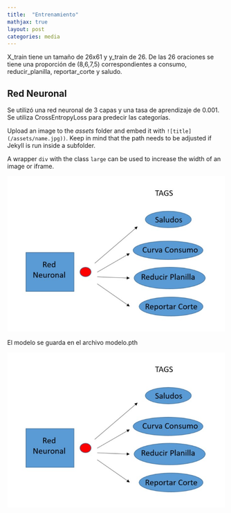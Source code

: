 ```yaml
---
title:  "Entrenamiento"
mathjax: true
layout: post
categories: media
---
```


X_train tiene un tamaño de 26x61 y y_train de 26. De las 26 oraciones se tiene una proporción de (8,6,7,5) correspondientes a consumo, reducir_planilla, reportar_corte y saludo.

## Red Neuronal
Se utilizó una red neuronal de 3 capas y una tasa de aprendizaje de 0.001. Se utiliza CrossEntropyLoss  para predecir las categorías.

Upload an image to the *assets* folder and embed it with `![title](/assets/name.jpg))`. Keep in mind that the path needs to be adjusted if Jekyll is run inside a subfolder.

A wrapper `div` with the class `large` can be used to increase the width of an image or iframe.

![Red](https://github.com/faustoyg/fyugcha.github.io/blob/3c9101d5c76a7821c7ea8e8be1b65cb40391c4ea/assets/red.jpg)

El modelo se guarda en el archivo modelo.pth

![Flower](https://github.com/faustoyg/fyugcha.github.io/blob/497441db5ee526453f4c3cacb18ce72d740d4179/red.jpg)

